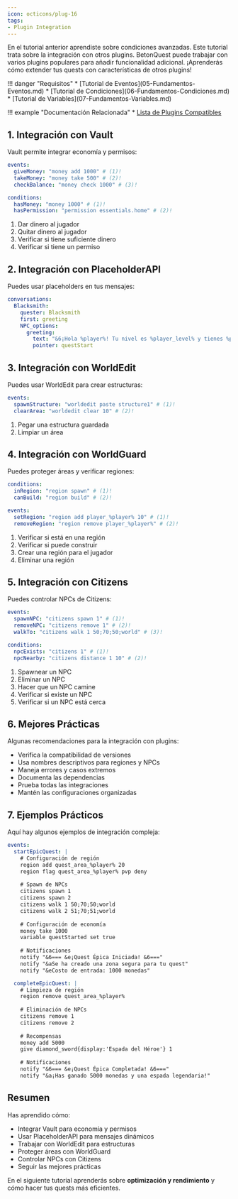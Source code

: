 ```yaml
---
icon: octicons/plug-16
tags:
- Plugin Integration
---
```


En el tutorial anterior aprendiste sobre condiciones avanzadas. Este tutorial trata sobre la integración con otros plugins.
BetonQuest puede trabajar con varios plugins populares para añadir funcionalidad adicional.
¡Aprenderás cómo extender tus quests con características de otros plugins!

<div class="grid" markdown>
!!! danger "Requisitos"
    * [Tutorial de Eventos](05-Fundamentos-Eventos.md)
    * [Tutorial de Condiciones](06-Fundamentos-Condiciones.md)
    * [Tutorial de Variables](07-Fundamentos-Variables.md)

!!! example "Documentación Relacionada"
    * [Lista de Plugins Compatibles](../../../Documentation/Features/Plugin-Integration.md)
</div>

## 1. Integración con Vault

Vault permite integrar economía y permisos:

``` YAML title="events.yml" linenums="1"
events:
  giveMoney: "money add 1000" # (1)!
  takeMoney: "money take 500" # (2)!
  checkBalance: "money check 1000" # (3)!
```

``` YAML title="conditions.yml" linenums="1"
conditions:
  hasMoney: "money 1000" # (1)!
  hasPermission: "permission essentials.home" # (2)!
```

1. Dar dinero al jugador
2. Quitar dinero al jugador
3. Verificar si tiene suficiente dinero
4. Verificar si tiene un permiso

## 2. Integración con PlaceholderAPI

Puedes usar placeholders en tus mensajes:

``` YAML title="conversations.yml" linenums="1"
conversations:
  Blacksmith:
    quester: Blacksmith
    first: greeting
    NPC_options:
      greeting:
        text: "&6¡Hola %player%! Tu nivel es %player_level% y tienes %player_money% monedas."
        pointer: questStart
```

## 3. Integración con WorldEdit

Puedes usar WorldEdit para crear estructuras:

``` YAML title="events.yml" linenums="1"
events:
  spawnStructure: "worldedit paste structure1" # (1)!
  clearArea: "worldedit clear 10" # (2)!
```

1. Pegar una estructura guardada
2. Limpiar un área

## 4. Integración con WorldGuard

Puedes proteger áreas y verificar regiones:

``` YAML title="conditions.yml" linenums="1"
conditions:
  inRegion: "region spawn" # (1)!
  canBuild: "region build" # (2)!
```

``` YAML title="events.yml" linenums="1"
events:
  setRegion: "region add player_%player% 10" # (1)!
  removeRegion: "region remove player_%player%" # (2)!
```

1. Verificar si está en una región
2. Verificar si puede construir
3. Crear una región para el jugador
4. Eliminar una región

## 5. Integración con Citizens

Puedes controlar NPCs de Citizens:

``` YAML title="events.yml" linenums="1"
events:
  spawnNPC: "citizens spawn 1" # (1)!
  removeNPC: "citizens remove 1" # (2)!
  walkTo: "citizens walk 1 50;70;50;world" # (3)!
```

``` YAML title="conditions.yml" linenums="1"
conditions:
  npcExists: "citizens 1" # (1)!
  npcNearby: "citizens distance 1 10" # (2)!
```

1. Spawnear un NPC
2. Eliminar un NPC
3. Hacer que un NPC camine
4. Verificar si existe un NPC
5. Verificar si un NPC está cerca

## 6. Mejores Prácticas

Algunas recomendaciones para la integración con plugins:

* Verifica la compatibilidad de versiones
* Usa nombres descriptivos para regiones y NPCs
* Maneja errores y casos extremos
* Documenta las dependencias
* Prueba todas las integraciones
* Mantén las configuraciones organizadas

## 7. Ejemplos Prácticos

Aquí hay algunos ejemplos de integración compleja:

``` YAML title="events.yml" linenums="1"
events:
  startEpicQuest: |
    # Configuración de región
    region add quest_area_%player% 20
    region flag quest_area_%player% pvp deny
    
    # Spawn de NPCs
    citizens spawn 1
    citizens spawn 2
    citizens walk 1 50;70;50;world
    citizens walk 2 51;70;51;world
    
    # Configuración de economía
    money take 1000
    variable questStarted set true
    
    # Notificaciones
    notify "&6=== &e¡Quest Épica Iniciada! &6==="
    notify "&aSe ha creado una zona segura para tu quest"
    notify "&eCosto de entrada: 1000 monedas"

  completeEpicQuest: |
    # Limpieza de región
    region remove quest_area_%player%
    
    # Eliminación de NPCs
    citizens remove 1
    citizens remove 2
    
    # Recompensas
    money add 5000
    give diamond_sword{display:'Espada del Héroe'} 1
    
    # Notificaciones
    notify "&6=== &e¡Quest Épica Completada! &6==="
    notify "&a¡Has ganado 5000 monedas y una espada legendaria!"
```

## Resumen

Has aprendido cómo:
* Integrar Vault para economía y permisos
* Usar PlaceholderAPI para mensajes dinámicos
* Trabajar con WorldEdit para estructuras
* Proteger áreas con WorldGuard
* Controlar NPCs con Citizens
* Seguir las mejores prácticas

En el siguiente tutorial aprenderás sobre **optimización y rendimiento** y cómo hacer tus quests más eficientes. 